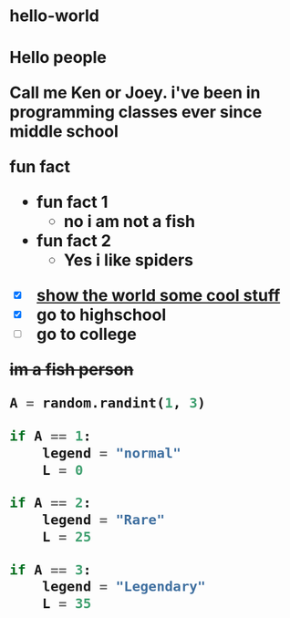 # hello-world

<h1>Hello people

Call me Ken or Joey. i've been in programming classes ever since **middle school**

**fun fact**
* fun fact 1
  * no i am not a fish 
* fun fact 2
  * Yes i like spiders

- [x] [show the world some cool stuff](https://www.youtube.com/watch?v=nQcfK9EKfL4)
- [x] go to highschool
- [ ] go to college

~~im a fish person~~

```python
A = random.randint(1, 3)

if A == 1:
    legend = "normal"
    L = 0

if A == 2:
    legend = "Rare"
    L = 25

if A == 3:
    legend = "Legendary"
    L = 35
```
